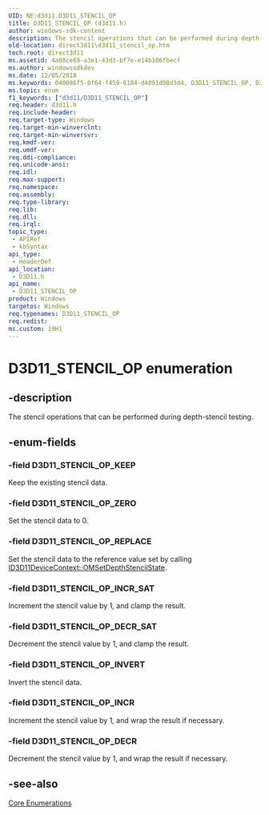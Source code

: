 ```yaml
---
UID: NE:d3d11.D3D11_STENCIL_OP
title: D3D11_STENCIL_OP (d3d11.h)
author: windows-sdk-content
description: The stencil operations that can be performed during depth-stencil testing.
old-location: direct3d11\d3d11_stencil_op.htm
tech.root: direct3d11
ms.assetid: 4a08ce69-a3e1-43d3-bf7e-e14b106fbecf
ms.author: windowssdkdev
ms.date: 12/05/2018
ms.keywords: 040086f5-0f64-f459-6184-d4091d98d3d4, D3D11_STENCIL_OP, D3D11_STENCIL_OP enumeration [Direct3D 11], D3D11_STENCIL_OP_DECR, D3D11_STENCIL_OP_DECR_SAT, D3D11_STENCIL_OP_INCR, D3D11_STENCIL_OP_INCR_SAT, D3D11_STENCIL_OP_INVERT, D3D11_STENCIL_OP_KEEP, D3D11_STENCIL_OP_REPLACE, D3D11_STENCIL_OP_ZERO, d3d11/D3D11_STENCIL_OP, d3d11/D3D11_STENCIL_OP_DECR, d3d11/D3D11_STENCIL_OP_DECR_SAT, d3d11/D3D11_STENCIL_OP_INCR, d3d11/D3D11_STENCIL_OP_INCR_SAT, d3d11/D3D11_STENCIL_OP_INVERT, d3d11/D3D11_STENCIL_OP_KEEP, d3d11/D3D11_STENCIL_OP_REPLACE, d3d11/D3D11_STENCIL_OP_ZERO, direct3d11.d3d11_stencil_op
ms.topic: enum
f1_keywords: ["d3d11/D3D11_STENCIL_OP"]
req.header: d3d11.h
req.include-header: 
req.target-type: Windows
req.target-min-winverclnt: 
req.target-min-winversvr: 
req.kmdf-ver: 
req.umdf-ver: 
req.ddi-compliance: 
req.unicode-ansi: 
req.idl: 
req.max-support: 
req.namespace: 
req.assembly: 
req.type-library: 
req.lib: 
req.dll: 
req.irql: 
topic_type:
 - APIRef
 - kbSyntax
api_type:
 - HeaderDef
api_location:
 - D3D11.h
api_name:
 - D3D11_STENCIL_OP
product: Windows
targetos: Windows
req.typenames: D3D11_STENCIL_OP
req.redist: 
ms.custom: 19H1
---
```


# D3D11_STENCIL_OP enumeration


## -description


The stencil operations that can be performed during depth-stencil testing.


## -enum-fields




### -field D3D11_STENCIL_OP_KEEP

Keep the existing stencil data.


### -field D3D11_STENCIL_OP_ZERO

Set the stencil data to 0.


### -field D3D11_STENCIL_OP_REPLACE

Set the stencil data to the reference value set by calling <a href="https://docs.microsoft.com/windows/desktop/api/d3d11/nf-d3d11-id3d11devicecontext-omsetdepthstencilstate">ID3D11DeviceContext::OMSetDepthStencilState</a>.


### -field D3D11_STENCIL_OP_INCR_SAT

Increment the stencil value by 1, and clamp the result.


### -field D3D11_STENCIL_OP_DECR_SAT

Decrement the stencil value by 1, and clamp the result.


### -field D3D11_STENCIL_OP_INVERT

Invert the stencil data.


### -field D3D11_STENCIL_OP_INCR

Increment the stencil value by 1, and wrap the result if necessary.


### -field D3D11_STENCIL_OP_DECR

Decrement the stencil value by 1, and wrap the result if necessary.


## -see-also




<a href="https://docs.microsoft.com/windows/desktop/direct3d11/d3d11-graphics-reference-d3d11-core-enums">Core Enumerations</a>
 

 

